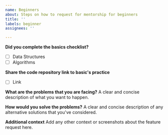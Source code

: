```yaml
---
name: Beginners
about: Steps on how to request for mentorship for beginners
title: ''
labels: beginner
assignees: ''

---
```


**Did you complete the basics checklist?**
- [ ] Data Structures
- [ ] Algorithms

**Share the code repository link to basic's practice**
- [ ] Link

**What are the problems that you are facing?**
A clear and concise description of what you want to happen.

**How would you solve the problems?**
A clear and concise description of any alternative solutions that you've considered.

**Additional context**
Add any other context or screenshots about the feature request here.
